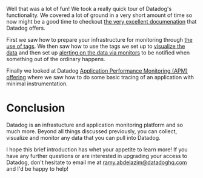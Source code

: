 Well that was a lot of fun! We took a really quick tour of Datadog's functionality. We covered a lot of ground in a very short amount of time so now might be a good time to checkout [the very excellent documenation](https://docs.datadoghq.com) that Datadog offers.

First we saw how to prepare your infrastructure for monitoring through [the use of tags](./collecting_metrics.com). We then saw how to use the tags we set up to [visualize the data](./collectig_metrics.md) and then set up [alerting on the data via monitors](./monitors.md) to be notified when something out of the ordinary happens.

Finally we looked at Datadog [Application Performance Monitoring (APM) offering](./apm_page.md) where we saw how to do some basic tracing of an application with minimal instrumentation. 

# Conclusion

Datadog is an infrastucture and application monitoring platform and so much more. Beyond all things discussed previously, you can collect, visualize and monitor any data that you can pull into Datadog.

I hope this brief introduction has whet your appetite to learn more! If you have any further questions or are interested in upgrading your access to Datadog, don't hesitate to email me at ramy.abdelazim@datadoghq.com and I'd be happy to help!
